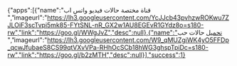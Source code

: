 {"apps":[{"name":"قناة مختصة حالات فيديو واتس اب
","imageurl":"https://lh3.googleusercontent.com/YcJJcb43pvhzwROKwu7ZJLOiF3scTvpi5mk85-FYtSNL-nR_GX2w1AU8EGEvR1GYdz8o=s180-rw","link":"https://goo.gl/WWgJvZ","desc":null},{"name":"تحميل حالات حب ","imageurl":"https://lh3.googleusercontent.com/W9_qMUZgiWK4yO5FFDp_qcwJfubaeS8CS99qtVXvVPa-RHhOcSCb18hWG3ghspTpiDc=s180-rw","link":"https://goo.gl/b2zMTH","desc":null}],"success":1}
